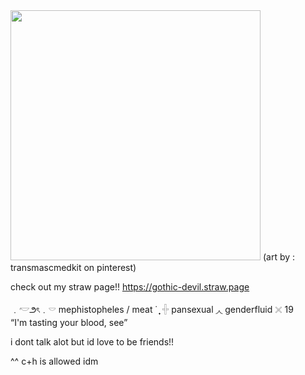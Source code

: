 <img src=https://i.imghippo.com/files/whiD3394zKg.png width="400">
 (art by : transmascmedkit on pinterest)


check out my straw page!! https://gothic-devil.straw.page

﹒𓎢౨ৎ﹒𓎠 mephistopheles / meat   ˙
̟  𓏶 pansexual ◞◟ genderfluid 𓏴   19   
“I'm tasting your blood, see”

i dont talk alot but id love to be friends!! 
                       
^^ c+h is allowed idm















































